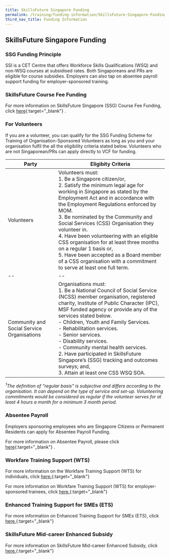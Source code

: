 ```yaml
---
title: SkillsFuture Singapore Funding
permalink: /training/funding-information/SkillsFuture-Singapore-Funding/
third_nav_title: Funding Information
---
```



## SkillsFuture Singapore Funding

### SSG Funding Principle

SSI is a CET Centre that offers Workforce Skills Qualifications (WSQ) and non-WSQ courses at subsidised rates. Both Singaporeans and PRs are eligible for course subsidies. Employers can also tap on absentee payroll support funding for employer-sponsored training.

### SkillsFuture Course Fee Funding

For more information on SkillsFuture Singapore (SSG) Course Fee Funding, click [here](http://www.wda.gov.sg/content/wdawebsite/L101-ForIndividuals/L702-WorkerBasedFund.html){:target="_blank"}   .

### For Volunteers

If you are a volunteer, you can qualify for the SSG Funding Scheme for Training of Organisation-Sponsored Volunteers as long as you and your organisation fulfil the all the eligibility criteria stated below. Volunteers who are not Singaporean/PRs can apply directly to VCF for funding.


|Party|Eligibity Criteria|
|--|--|
|Volunteers | Volunteers must:  <br>1. Be a Singapore citizen/or,  <br>2. Satisfy the minimum legal age for working in Singapore as stated by the Employment Act and in accordance with the Employment Regulations enforced by MOM.  <br>3. Be nominated by the Community and Social Services (CSS) Organisation they volunteer in.<br>4. Have been volunteering with an eligible CSS organisation for at least three months on a regular 1 basis or,<br> 5. Have been accepted as a Board member of a CSS organisation with a commitment to serve at least one full term. |
|--|--|
|Community and Social Service Organisations|Organisations must:  <br>1. Be a National Council of Social Service (NCSS) member organisation, registered charity, Institute of Public Character (IPC), MSF funded agency or provide any of the services stated below.  <br> - Children, Youth and Family Services.  <br> - Rehabilitation services.  <br> - Senior services.  <br> - Disability services.  <br> - Community mental health services.  <br> 2. Have participated in SkillsFuture Singapore’s (SSG) tracking and outcomes surveys; and,  <br> 3. Attain at least one CSS WSQ SOA.|  

 _<sup>1</sup>The definition of “regular basis” is subjective and differs according to the organisation. It can depend on the type of service and set-up. Volunteering commitments would be considered as regular if the volunteer serves for at least 4 hours a month for a minimum 3 month period._   


### Absentee Payroll

Employers sponsoring employees who are Singapore Citizens or Permanent Residents can apply for Absentee Payroll Funding.  
  
For more information on Absentee Payroll, please click [here](https://www.skillsconnect.gov.sg/sop/portal/e-Services/For%20Employers/AbsenteePayroll.jsp){:target="_blank"}   .

### Workfare Training Support (WTS)

For more information on the Workfare Training Support (WTS) for individuals, click [here.](http://www.wsg.gov.sg/programmes-and-initiatives/workfare-training-support-individuals.html){:target="_blank"}     
  
For more information on Workfare Training Support (WTS) for employer-sponsored trainees, click [here.](http://www.wsg.gov.sg/programmes-and-initiatives/workfare-training-support-employers.html?_ga=2.80360663.1377189313.1515744751-1016142310.1503562690){:target="_blank"}   

### Enhanced Training Support for SMEs (ETS)

For more information on Enhanced Training Support for SMEs (ETS), click [here.](http://www.ssg.gov.sg/programmes-and-initiatives/funding/enhanced-training-support-for-smes1.html){:target="_blank"}   

### SkillsFuture Mid-career Enhanced Subsidy

For more information on SkillsFuture Mid-career Enhanced Subsidy, click [here.](http://www.skillsfuture.sg/enhancedsubsidy){:target="_blank"}   


